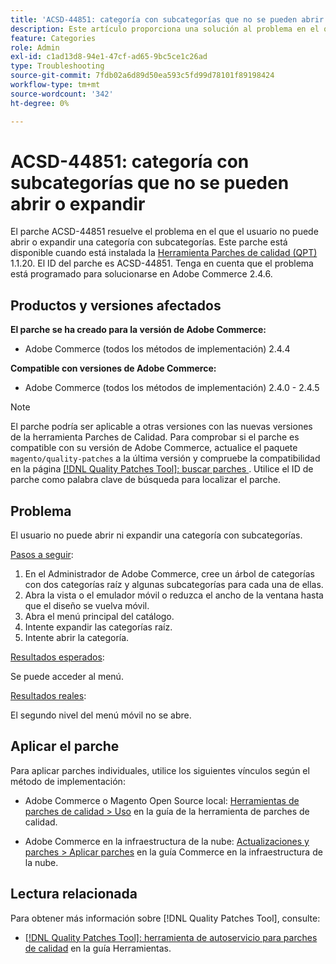 ```yaml
---
title: 'ACSD-44851: categoría con subcategorías que no se pueden abrir o expandir'
description: Este artículo proporciona una solución al problema en el que el usuario no puede abrir o expandir una categoría con subcategorías.
feature: Categories
role: Admin
exl-id: c1ad13d8-94e1-47cf-ad65-9bc5ce1c26ad
type: Troubleshooting
source-git-commit: 7fdb02a6d89d50ea593c5fd99d78101f89198424
workflow-type: tm+mt
source-wordcount: '342'
ht-degree: 0%

---
```


# ACSD-44851: categoría con subcategorías que no se pueden abrir o expandir

El parche ACSD-44851 resuelve el problema en el que el usuario no puede abrir o expandir una categoría con subcategorías. Este parche está disponible cuando está instalada la [Herramienta Parches de calidad (QPT)](https://experienceleague.adobe.com/es/docs/commerce-operations/tools/quality-patches-tool/quality-patches-tool-to-self-serve-quality-patches) 1.1.20. El ID del parche es ACSD-44851. Tenga en cuenta que el problema está programado para solucionarse en Adobe Commerce 2.4.6.

## Productos y versiones afectados

**El parche se ha creado para la versión de Adobe Commerce:**

* Adobe Commerce (todos los métodos de implementación) 2.4.4

**Compatible con versiones de Adobe Commerce:**

* Adobe Commerce (todos los métodos de implementación) 2.4.0 - 2.4.5

>[!NOTE]
>
>El parche podría ser aplicable a otras versiones con las nuevas versiones de la herramienta Parches de Calidad. Para comprobar si el parche es compatible con su versión de Adobe Commerce, actualice el paquete `magento/quality-patches` a la última versión y compruebe la compatibilidad en la página [[!DNL Quality Patches Tool]: buscar parches &#x200B;](https://experienceleague.adobe.com/tools/commerce-quality-patches/index.html?lang=es). Utilice el ID de parche como palabra clave de búsqueda para localizar el parche.

## Problema

El usuario no puede abrir ni expandir una categoría con subcategorías.

<u>Pasos a seguir</u>:

1. En el Administrador de Adobe Commerce, cree un árbol de categorías con dos categorías raíz y algunas subcategorías para cada una de ellas.
1. Abra la vista o el emulador móvil o reduzca el ancho de la ventana hasta que el diseño se vuelva móvil.
1. Abra el menú principal del catálogo.
1. Intente expandir las categorías raíz.
1. Intente abrir la categoría.

<u>Resultados esperados</u>:

Se puede acceder al menú.

<u>Resultados reales</u>:

El segundo nivel del menú móvil no se abre.

## Aplicar el parche

Para aplicar parches individuales, utilice los siguientes vínculos según el método de implementación:

* Adobe Commerce o Magento Open Source local: [Herramientas de parches de calidad > Uso](/help/tools/quality-patches-tool/usage.md) en la guía de la herramienta de parches de calidad.

* Adobe Commerce en la infraestructura de la nube: [Actualizaciones y parches > Aplicar parches](https://experienceleague.adobe.com/docs/commerce-cloud-service/user-guide/develop/upgrade/apply-patches.html?lang=es) en la guía Commerce en la infraestructura de la nube.

## Lectura relacionada

Para obtener más información sobre [!DNL Quality Patches Tool], consulte:

* [[!DNL Quality Patches Tool]: herramienta de autoservicio para parches de calidad](/help/tools/quality-patches-tool/quality-patches-tool-to-self-serve-quality-patches.md) en la guía Herramientas.
